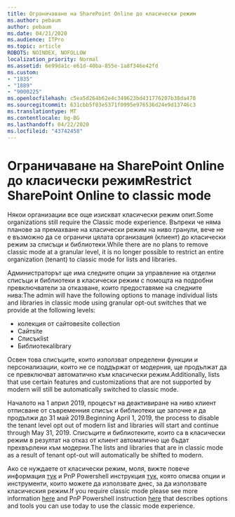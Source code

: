 ```yaml
---
title: Ограничаване на SharePoint Online до класически режим
ms.author: pebaum
author: pebaum
ms.date: 04/21/2020
ms.audience: ITPro
ms.topic: article
ROBOTS: NOINDEX, NOFOLLOW
localization_priority: Normal
ms.assetid: 6e99da1c-e61d-40ba-855e-1a8f346e42fd
ms.custom:
- "1835"
- "1889"
- "9000225"
ms.openlocfilehash: c5ea5d264b62e4c349623bd431776207b38da470
ms.sourcegitcommit: 631cbb5f03e5371f0995e976536d24e9d13746c3
ms.translationtype: MT
ms.contentlocale: bg-BG
ms.lasthandoff: 04/22/2020
ms.locfileid: "43742458"
---
```

# <a name="restrict-sharepoint-online-to-classic-mode"></a><span data-ttu-id="a6a52-102">Ограничаване на SharePoint Online до класически режим</span><span class="sxs-lookup"><span data-stu-id="a6a52-102">Restrict SharePoint Online to classic mode</span></span>

<span data-ttu-id="a6a52-103">Някои организации все още изискват класически режим опит.</span><span class="sxs-lookup"><span data-stu-id="a6a52-103">Some organizations still require the Classic mode experience.</span></span> <span data-ttu-id="a6a52-104">Въпреки че няма планове за премахване на класически режим на ниво гранули, вече не е възможно да се ограничи цялата организация (клиент) до класически режим за списъци и библиотеки.</span><span class="sxs-lookup"><span data-stu-id="a6a52-104">While there are no plans to remove classic mode at a granular level, it is no longer possible to restrict an entire organization (tenant) to classic mode for lists and libraries.</span></span>

<span data-ttu-id="a6a52-105">Администраторът ще има следните опции за управление на отделни списъци и библиотеки в класически режим с помощта на подробни превключватели за отказване, които предоставяме на следните нива:</span><span class="sxs-lookup"><span data-stu-id="a6a52-105">The admin will have the following options to manage individual lists and libraries in classic mode using granular opt-out switches that we provide at the following levels:</span></span>

- <span data-ttu-id="a6a52-106">колекция от сайтове</span><span class="sxs-lookup"><span data-stu-id="a6a52-106">site collection</span></span>
- <span data-ttu-id="a6a52-107">Сайт</span><span class="sxs-lookup"><span data-stu-id="a6a52-107">site</span></span>
- <span data-ttu-id="a6a52-108">Списък</span><span class="sxs-lookup"><span data-stu-id="a6a52-108">list</span></span>
- <span data-ttu-id="a6a52-109">Библиотека</span><span class="sxs-lookup"><span data-stu-id="a6a52-109">library</span></span>

<span data-ttu-id="a6a52-110">Освен това списъците, които използват определени функции и персонализации, които не се поддържат от модерния, ще продължат да се превключват автоматично към класически режим.</span><span class="sxs-lookup"><span data-stu-id="a6a52-110">Additionally, lists that use certain features and customizations that are not supported by modern will still be automatically switched to classic mode.</span></span>

<span data-ttu-id="a6a52-111">Началото на 1 април 2019, процесът на деактивиране на ниво клиент отписване от съвременния списък и библиотеки ще започне и да продължи до 31 май 2019.</span><span class="sxs-lookup"><span data-stu-id="a6a52-111">Beginning April 1, 2019, the process to disable the tenant level opt out of modern list and libraries will start and continue through May 31, 2019.</span></span>  <span data-ttu-id="a6a52-112">Списъците и библиотеките, които са в класически режим в резултат на отказ от клиент автоматично ще бъдат прехвърлени към модерни.</span><span class="sxs-lookup"><span data-stu-id="a6a52-112">The lists and libraries that are in classic mode as a result of tenant opt-out will automatically be shifted to modern.</span></span>

<span data-ttu-id="a6a52-113">Ако се нуждаете от класически режим, моля, вижте повече информация [тук](https://techcommunity.microsoft.com/t5/Microsoft-SharePoint-Blog/Delivering-SharePoint-modern-experiences/ba-p/315023) и PnP Powershell инструкция [тук,](https://docs.microsoft.com/sharepoint/dev/transform/modernize-userinterface-lists-and-libraries-optout) която описва опции и инструменти, които можете да използвате днес, за да използвате класическия режим.</span><span class="sxs-lookup"><span data-stu-id="a6a52-113">If you require classic mode please see more information [here](https://techcommunity.microsoft.com/t5/Microsoft-SharePoint-Blog/Delivering-SharePoint-modern-experiences/ba-p/315023) and PnP Powershell instruction [here](https://docs.microsoft.com/sharepoint/dev/transform/modernize-userinterface-lists-and-libraries-optout) that describes options and tools you can use today to use the classic mode experience.</span></span>
